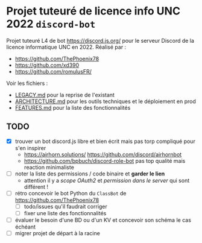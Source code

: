 # Projet tuteuré de licence info UNC 2022 `discord-bot`

Projet tuteuré L4 de bot <https://discord.js.org/> pour le serveur Discord de la licence informatique UNC en 2022. Réalisé par :

- <https://github.com/ThePhoenix78>
- <https://github.com/xd390>
- <https://github.com/romulusFR/>

Voir les fichiers :

- [LEGACY.md](LEGACY.md) pour la reprise de l'existant
- [ARCHITECTURE.md](ARCHITECTURE.md) pour les outils techniques et le déploiement en prod
- [FEATURES.md](FEATURES.md) pour la liste des fonctionnalités

## TODO

- [x] trouver un bot discord.js libre et bien écrit mais pas torp compliqué pour s'en inspirer
  - <https://airhorn.solutions/> <https://github.com/discord/airhornbot>
  - <https://github.com/bpbuch/discord-role-bot> pas top qualité mais reaction minimaliste
- [ ] noter la liste des permissions / code binaire et **garder le lien**
  - attention il y a _scope OAuth2_ et _permission dans le server_ qui sont différent !
- [ ] rétro concevoir le bot Python du `ClassBot` de <https://github.com/ThePhoenix78>
  - [ ] todo/issues qu'il faudrait corriger
  - [ ] fixer une liste des fonctionnalités
- [ ] évaluer le besoin d'une BD ou d'un KV et concevoir son schéma le cas échéant
- [ ] migrer projet de départ à la racine
